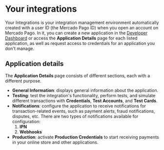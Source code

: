 # Your integrations

Your Integrations is your integration management environment automatically created with a user ID (the Mercado Pago ID) when you open an account on Mercado Pago. In it, you can create a new application in the [Developer Dashboard](/developers/panel/app) or access the **Application Details** page for each listed application, as well as request access to credentials for an application you don't manage.


## Application details

The **Application Details** page consists of different sections, each with a different purpose.
* **General Information**: displays general information about the application.
* **Testing**: test the integration's functionality, perform tests, and simulate different transactions with **Credentials**, **Test Accounts**, and **Test Cards**.
* **Notifications**: configure the application to receive notifications for transaction-related events, such as payment alerts, fraud notifications, disputes, etc. There are two types of notifications available for configuration:
  1. **IPN**
  2. **Webhooks**
* **Production**: activate **Production Credentials** to start receiving payments in your online store and other applications.